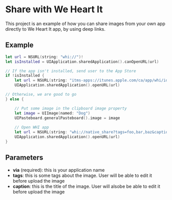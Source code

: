 # Share with We Heart It

This project is an example of how you can share images from your own app directly to We Heart It app, by using deep links.

## Example

```swift
let url = NSURL(string: "whi://")!
let isInstalled = UIApplication.sharedApplication().canOpenURL(url)

// If the app isn't installed, send user to the App Store
if !isInstalled {
	let url = NSURL(string: "itms-apps://itunes.apple.com/ca/app/whi/id539124565?mt=8")!
    UIApplication.sharedApplication().openURL(url)

// Otherwise, we are good to go
} else {

	// Put some image in the clipboard image property
    let image = UIImage(named: "Dog")
    UIPasteboard.generalPasteboard().image = image
        
    // Open WHI app
    let url = NSURL(string: "whi://native_share?tags=foo,bar,baz&caption=Caption%20of%20Image&via=MyApp")!
    UIApplication.sharedApplication().openURL(url)
}
```

## Parameters

- **via** (required): this is your application name
- **tags**: this is some tags about the image. User will be able to edit it before upload the image
- **caption**: this is the title of the image. User will alsobe be able to edit it before upload the image
